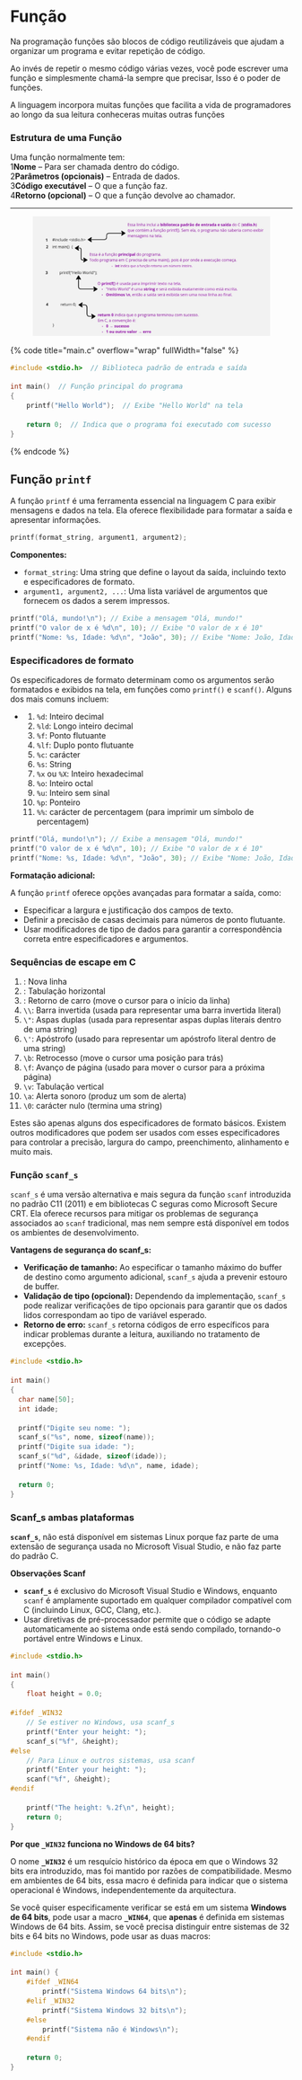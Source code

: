 # Função

Na programação funções são blocos de código reutilizáveis que ajudam a organizar um programa e evitar repetição de código.&#x20;

Ao invés de repetir o mesmo código várias vezes, você pode escrever uma função e simplesmente chamá-la sempre que precisar, Isso é o poder de funções.

A linguagem incorpora muitas funções que facilita a vida de programadores ao longo da sua leitura conheceras muitas outras funções

### **Estrutura de uma Função**

Uma função normalmente tem:\
1️**Nome** – Para ser chamada dentro do código.\
2️**Parâmetros (opcionais)** – Entrada de dados.\
3️**Código executável** – O que a função faz.\
4️**Retorno (opcional)** – O que a função devolve ao chamador.

***



<figure><img src="../.gitbook/assets/My First Board (1).jpg" alt=""><figcaption></figcaption></figure>



{% code title="main.c" overflow="wrap" fullWidth="false" %}
```c
#include <stdio.h>  // Biblioteca padrão de entrada e saída

int main()  // Função principal do programa
{
    printf("Hello World");  // Exibe "Hello World" na tela

    return 0;  // Indica que o programa foi executado com sucesso
}

```
{% endcode %}



## Função `printf` <a href="#funcao-printf" id="funcao-printf"></a>

A função `printf` é uma ferramenta essencial na linguagem C para exibir mensagens e dados na tela. Ela oferece flexibilidade para formatar a saída e apresentar informações.

```c
printf(format_string, argument1, argument2);
```

**Componentes:**

* `format_string`: Uma string que define o layout da saída, incluindo texto e especificadores de formato.
* `argument1, argument2, ...`: Uma lista variável de argumentos que fornecem os dados a serem impressos.

```c
printf("Olá, mundo!\n"); // Exibe a mensagem "Olá, mundo!"
printf("O valor de x é %d\n", 10); // Exibe "O valor de x é 10"
printf("Nome: %s, Idade: %d\n", "João", 30); // Exibe "Nome: João, Idade: 30"
```

### Especificadores de formato <a href="#especificadores-de-formato" id="especificadores-de-formato"></a>

Os especificadores de formato determinam como os argumentos serão formatados e exibidos na tela, em funções como `printf()` e `scanf()`. Alguns dos mais comuns incluem:

*
  1. `%d`: Inteiro decimal
  2. `%ld`: Longo inteiro decimal
  3. `%f`: Ponto flutuante
  4. `%lf`: Duplo ponto flutuante
  5. `%c`: carácter
  6. `%s`: String
  7. `%x` ou `%X`: Inteiro hexadecimal
  8. `%o`: Inteiro octal
  9. `%u`: Inteiro sem sinal
  10. `%p`: Ponteiro
  11. `%%`: carácter de percentagem (para imprimir um símbolo de percentagem)

```c
printf("Olá, mundo!\n"); // Exibe a mensagem "Olá, mundo!"
printf("O valor de x é %d\n", 10); // Exibe "O valor de x é 10"
printf("Nome: %s, Idade: %d\n", "João", 30); // Exibe "Nome: João, Idade: 30"
```

**Formatação adicional:**

A função `printf` oferece opções avançadas para formatar a saída, como:

* Especificar a largura e justificação dos campos de texto.
* Definir a precisão de casas decimais para números de ponto flutuante.
* Usar modificadores de tipo de dados para garantir a correspondência correta entre especificadores e argumentos.

### Sequências de escape em C <a href="#sequencias-de-escape-em-c" id="sequencias-de-escape-em-c"></a>

1. : Nova linha
2. : Tabulação horizontal
3. : Retorno de carro (move o cursor para o início da linha)
4. `\\`: Barra invertida (usada para representar uma barra invertida literal)
5. `\"`: Aspas duplas (usada para representar aspas duplas literais dentro de uma string)
6. `\'`: Apóstrofo (usado para representar um apóstrofo literal dentro de uma string)
7. `\b`: Retrocesso (move o cursor uma posição para trás)
8. `\f`: Avanço de página (usado para mover o cursor para a próxima página)
9. `\v`: Tabulação vertical
10. `\a`: Alerta sonoro (produz um som de alerta)
11. `\0`: carácter nulo (termina uma string)

Estes são apenas alguns dos especificadores de formato básicos. Existem outros modificadores que podem ser usados com esses especificadores para controlar a precisão, largura do campo, preenchimento, alinhamento e muito mais.

### Função `scanf_s` <a href="#funcao-scanf_s" id="funcao-scanf_s"></a>

`scanf_s` é uma versão alternativa e mais segura da função `scanf` introduzida no padrão C11 (2011) e em bibliotecas C seguras como Microsoft Secure CRT. Ela oferece recursos para mitigar os problemas de segurança associados ao `scanf` tradicional, mas nem sempre está disponível em todos os ambientes de desenvolvimento.

**Vantagens de segurança do scanf\_s:**

* **Verificação de tamanho:** Ao especificar o tamanho máximo do buffer de destino como argumento adicional, `scanf_s` ajuda a prevenir estouro de buffer.
* **Validação de tipo (opcional):** Dependendo da implementação, `scanf_s` pode realizar verificações de tipo opcionais para garantir que os dados lidos correspondam ao tipo de variável esperado.
* **Retorno de erro:** `scanf_s` retorna códigos de erro específicos para indicar problemas durante a leitura, auxiliando no tratamento de excepções.

```c
#include <stdio.h>

int main() 
{
  char name[50];
  int idade;

  printf("Digite seu nome: ");
  scanf_s("%s", nome, sizeof(name));
  printf("Digite sua idade: ");
  scanf_s("%d", &idade, sizeof(idade));
  printf("Nome: %s, Idade: %d\n", name, idade);

  return 0;
}
```

### Scanf\_s ambas plataformas <a href="#scanf_s-ambas-plataformas" id="scanf_s-ambas-plataformas"></a>

**`scanf_s`**, não está disponível em sistemas Linux porque faz parte de uma extensão de segurança usada no Microsoft Visual Studio, e não faz parte do padrão C.

**Observações Scanf**

* **`scanf_s`** é exclusivo do Microsoft Visual Studio e Windows, enquanto `scanf` é amplamente suportado em qualquer compilador compatível com C (incluindo Linux, GCC, Clang, etc.).
* Usar diretivas de pré-processador permite que o código se adapte automaticamente ao sistema onde está sendo compilado, tornando-o portável entre Windows e Linux.

```c
#include <stdio.h>

int main()
{
    float height = 0.0;

#ifdef _WIN32
    // Se estiver no Windows, usa scanf_s
    printf("Enter your height: ");
    scanf_s("%f", &height);
#else
    // Para Linux e outros sistemas, usa scanf
    printf("Enter your height: ");
    scanf("%f", &height);
#endif

    printf("The height: %.2f\n", height);
    return 0;
}
```

**Por que `_WIN32` funciona no Windows de 64 bits?**

O nome **`_WIN32`** é um resquício histórico da época em que o Windows 32 bits era introduzido, mas foi mantido por razões de compatibilidade. Mesmo em ambientes de 64 bits, essa macro é definida para indicar que o sistema operacional é Windows, independentemente da arquitectura.

Se você quiser especificamente verificar se está em um sistema **Windows de 64 bits**, pode usar a macro **`_WIN64`**, que **apenas** é definida em sistemas Windows de 64 bits. Assim, se você precisa distinguir entre sistemas de 32 bits e 64 bits no Windows, pode usar as duas macros:

```c
#include <stdio.h>

int main() {
    #ifdef _WIN64
        printf("Sistema Windows 64 bits\n");
    #elif _WIN32
        printf("Sistema Windows 32 bits\n");
    #else
        printf("Sistema não é Windows\n");
    #endif

    return 0;
}
```
